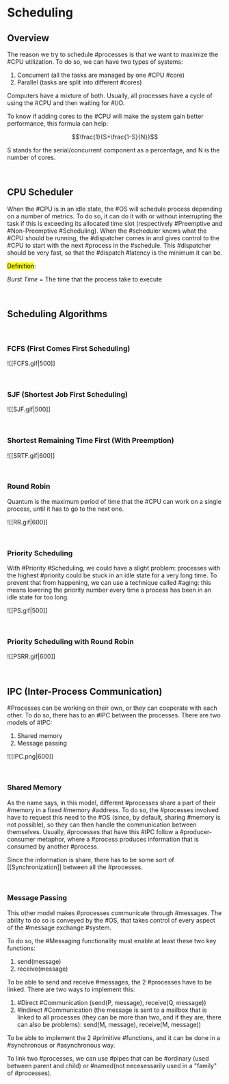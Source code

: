 # Scheduling

## Overview

The reason we try to schedule #processes is that we want to maximize the #CPU utilization. To do so, we can have two types of systems:

1) Concurrent (all the tasks are managed by one #CPU #core)
2) Parallel (tasks are split into different #cores)

Computers have a mixture of both.
Usually, all processes have a cycle of using the #CPU and then waiting for #I/O.

To know if adding cores to the #CPU will make the system gain better performance, this formula can help:

$$\frac{1}{S+\frac{1-S}{N}}$$

S stands for the serial/concurrent component as a percentage, and N is the number of cores.

<br>

## CPU Scheduler

When the #CPU is in an idle state, the #OS will schedule process depending on a number of metrics. To do so, it can do it with or without interrupting the task if this is exceeding its allocated time slot (respectively #Preemptive and #Non-Preemptive #Scheduling). When the #scheduler knows what the #CPU should be running, the #dispatcher comes in and gives control to the #CPU to start with the next #process in the #schedule. This #dispatcher  should be very fast, so that the #dispatch #latency is the minimum it can be.

<mark> Definition</mark>: 

*Burst Time* = The time that the process take to execute

<br>

## Scheduling Algorithms

<br>

### FCFS (First Comes First Scheduling)
![[FCFS.gif|500]]

<br>

### SJF (Shortest Job First Scheduling)

![[SJF.gif|500]]

<br>

### Shortest Remaining Time First (With Preemption)

![[SRTF.gif|600]]

<br>

### Round Robin

Quantum is the maximum period of time that the #CPU can work on a single process, until it has to go to the next one.

![[RR.gif|600]]

<br>

### Priority Scheduling

With #Priority #Scheduling, we could have a slight problem: processes with the highest #priority could be stuck in an idle state for a very long time. To prevent that from happening, we can use a technique called #aging: this means lowering the priority number every time a process has been in an idle state for too long.

![[PS.gif|500]]

<br>

### Priority Scheduling with Round Robin

![[PSRR.gif|600]]

<br>

## IPC (Inter-Process Communication)

#Processes can be working on their own, or they can cooperate with each other. To do so, there has to an #IPC between the processes. 
There are two models of #IPC:

1) Shared memory
2) Message passing

![[IPC.png|600]]

<br>

### Shared Memory

As the name says, in this model, different #processes share a part of their #memory in a fixed #memory #address. To do so, the #processes involved have to request this need to the #OS (since, by default, sharing #memory is not possible), so they can then handle the communication between themselves. Usually, #processes that have this #IPC follow a #producer-consumer metaphor, where a #process produces information that is consumed by another #process.

Since the information is share, there has to be some sort of [[Synchronization]] between all the #processes.

<br>

### Message Passing

This other model makes #processes communicate through #messages. The ability to do so is conveyed by the #OS, that takes control of every aspect of the #message exchange #system.

To do so, the #Messaging functionality must enable at least these two key functions:

1) send(message)
2) receive(message)

To be able to send and receive #messages, the 2 #processes have to be linked.
There are two ways to implement this:

1) #Direct #Communication (send(P, message), receive(Q, message))
2) #Indirect #Communication (the message is sent to a mailbox that is linked to all processes (they can be more than two, and if they are, there can also be problems): send(M, message), receive(M, message))

To be able to implement the 2 #primitive #functions, and it can be done in a #synchronous or #asynchronous way.

To link two #processes, we can use #pipes that can be #ordinary (used between parent and child) or #named(not necesessarily used in a "family" of #processes).